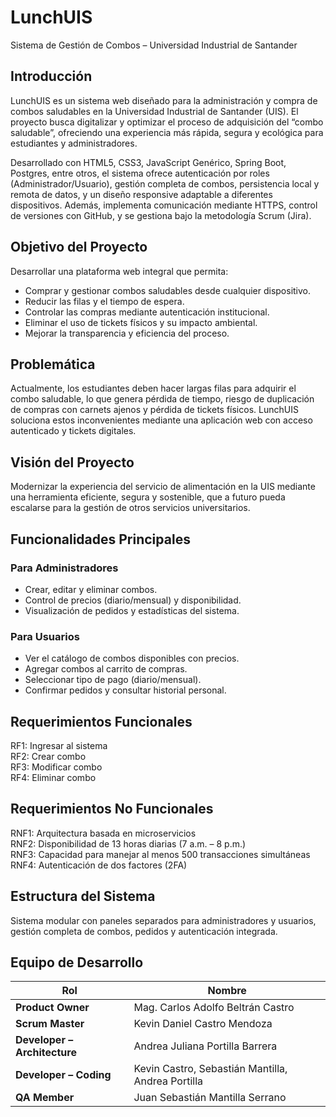 # LunchUIS
Sistema de Gestión de Combos – Universidad Industrial de Santander

## Introducción
LunchUIS es un sistema web diseñado para la administración y compra de combos saludables en la Universidad Industrial de Santander (UIS). El proyecto busca digitalizar y optimizar el proceso de adquisición del “combo saludable”, ofreciendo una experiencia más rápida, segura y ecológica para estudiantes y administradores.  

Desarrollado con HTML5, CSS3, JavaScript Genérico, Spring Boot, Postgres, entre otros, el sistema ofrece autenticación por roles (Administrador/Usuario), gestión completa de combos, persistencia local y remota de datos, y un diseño responsive adaptable a diferentes dispositivos. Además, implementa comunicación mediante HTTPS, control de versiones con GitHub, y se gestiona bajo la metodología Scrum (Jira).

## Objetivo del Proyecto
Desarrollar una plataforma web integral que permita:
- Comprar y gestionar combos saludables desde cualquier dispositivo.  
- Reducir las filas y el tiempo de espera.  
- Controlar las compras mediante autenticación institucional.  
- Eliminar el uso de tickets físicos y su impacto ambiental.  
- Mejorar la transparencia y eficiencia del proceso.

## Problemática
Actualmente, los estudiantes deben hacer largas filas para adquirir el combo saludable, lo que genera pérdida de tiempo, riesgo de duplicación de compras con carnets ajenos y pérdida de tickets físicos. LunchUIS soluciona estos inconvenientes mediante una aplicación web con acceso autenticado y tickets digitales.

## Visión del Proyecto
Modernizar la experiencia del servicio de alimentación en la UIS mediante una herramienta eficiente, segura y sostenible, que a futuro pueda escalarse para la gestión de otros servicios universitarios.

## Funcionalidades Principales
### Para Administradores
- Crear, editar y eliminar combos.  
- Control de precios (diario/mensual) y disponibilidad.
- Visualización de pedidos y estadísticas del sistema.  

### Para Usuarios
- Ver el catálogo de combos disponibles con precios.  
- Agregar combos al carrito de compras.  
- Seleccionar tipo de pago (diario/mensual).  
- Confirmar pedidos y consultar historial personal.  

## Requerimientos Funcionales
RF1: Ingresar al sistema  
RF2: Crear combo  
RF3: Modificar combo  
RF4: Eliminar combo  

## Requerimientos No Funcionales
RNF1: Arquitectura basada en microservicios  
RNF2: Disponibilidad de 13 horas diarias (7 a.m. – 8 p.m.)  
RNF3: Capacidad para manejar al menos 500 transacciones simultáneas  
RNF4: Autenticación de dos factores (2FA)  

## Estructura del Sistema
Sistema modular con paneles separados para administradores y usuarios, gestión completa de combos, pedidos y autenticación integrada.  

## Equipo de Desarrollo
| Rol                          | Nombre                                            |
| ---------------------------- | ------------------------------------------------- |
| **Product Owner**            | Mag. Carlos Adolfo Beltrán Castro                 |
| **Scrum Master**             | Kevin Daniel Castro Mendoza                       |
| **Developer – Architecture** | Andrea Juliana Portilla Barrera                   |
| **Developer – Coding**       | Kevin Castro, Sebastián Mantilla, Andrea Portilla |
| **QA Member**                | Juan Sebastián Mantilla Serrano                   |

